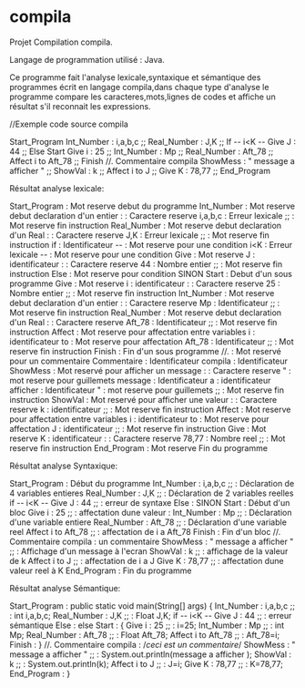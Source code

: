 # compila
Projet Compilation compila.

Langage de programmation utilisé : Java.

Ce programme fait l'analyse lexicale,syntaxique et sémantique des programmes écrit en langage compila,dans chaque type d'analyse le programme compare les caracteres,mots,lignes de codes et affiche un résultat s'il reconnait les expressions.

//Exemple code source compila

Start_Program
Int_Number : i,a,b,c ;;
Real_Number : J,K ;;
If -- i<K -- Give J : 44 ;;
Else
Start
Give i : 25 ;;
Int_Number : Mp ;;
Real_Number : Aft_78 ;;
Affect i to Aft_78 ;;
Finish
//. Commentaire compila
ShowMess : " message a afficher " ;;
ShowVal : k ;;
Affect i to J ;;
Give K : 78,77 ;;
End_Program


Résultat analyse lexicale:

Start_Program : Mot reserve debut du programme
Int_Number :  Mot reserve debut declaration d'un entier
: : Caractere reserve
i,a,b,c : Erreur lexicale
;; : Mot reserve fin instruction
Real_Number :  Mot reserve debut declaration d'un Real
: : Caractere reserve
J,K : Erreur lexicale
;; : Mot reserve fin instruction
if : Identificateur
-- : Mot reserve pour une condition
i<K : Erreur lexicale
-- : Mot reserve pour une condition
Give : Mot reserve
J : identificateur
: : Caractere reserve
44 : Nombre entier
;; : Mot reserve fin instruction
Else : Mot reserve pour condition SINON
Start : Debut d'un sous programme
Give : Mot reserve
i : identificateur
: : Caractere reserve
25 : Nombre entier
;; : Mot reserve fin instruction
Int_Number :  Mot reserve debut declaration d'un entier
: : Caractere reserve
Mp : Identificateur
;; : Mot reserve fin instruction
Real_Number :  Mot reserve debut declaration d'un Real
: : Caractere reserve
Aft_78 : Identificateur
;; : Mot reserve fin instruction
Affect : Mot reserve pour affectation entre variables
i : identificateur
to : Mot reserve pour affectation
Aft_78 : Identificateur
;; : Mot reserve fin instruction
Finish : Fin d'un sous programme
//. : Mot reservé pour un commentaire
Commentaire : Identificateur
compila : Identificateur
ShowMess : Mot reservé pour afficher un message
: : Caractere reserve
" : mot reserve pour guillemets
message : Identificateur
a : identificateur
afficher : Identificateur
" : mot reserve pour guillemets
;; : Mot reserve fin instruction
ShowVal : Mot reservé pour afficher une valeur
: : Caractere reserve
k : identificateur
;; : Mot reserve fin instruction
Affect : Mot reserve pour affectation entre variables
i : identificateur
to : Mot reserve pour affectation
J : identificateur
;; : Mot reserve fin instruction
Give : Mot reserve
K : identificateur
: : Caractere reserve
78,77 : Nombre reel
;; : Mot reserve fin instruction
End_Program : Mot reserve Fin du programme

Résultat analyse Syntaxique:

Start_Program : Début du programme
Int_Number : i,a,b,c ;; : Déclaration de 4 variables entieres
Real_Number : J,K ;; : Déclaration de 2 variables reelles
if -- i<K -- Give J : 44 ;; : erreur de syntaxe
Else : SINON
Start : Début d'un bloc
Give i : 25 ;; : affectation dune valeur :
Int_Number : Mp ;; : Déclaration d'une variable entiere
Real_Number : Aft_78 ;; : Déclaration d'une variable reel
Affect i to Aft_78 ;; : affectation de i a Aft_78
Finish : Fin d'un bloc
//. Commentaire compila : un commentaire
ShowMess : " message a afficher " ;; : Affichage d'un message à l'ecran
ShowVal : k ;; : affichage de la valeur de k
Affect i to J ;; : affectation de i a J
Give K : 78,77 ;; : affectation dune valeur reel à K
End_Program : Fin du programme

Résultat analyse Sémantique:

Start_Program : public static void main(String[] args) {
Int_Number : i,a,b,c ;; : int i,a,b,c;
Real_Number : J,K ;; : Float J,K;
if -- i<K -- Give J : 44 ;; : erreur sémantique
Else : else
Start : {
Give i : 25 ;; : i=25;
Int_Number : Mp ;; : int Mp;
Real_Number : Aft_78 ;; : Float Aft_78;
Affect i to Aft_78 ;; : Aft_78=i;
Finish : }
//. Commentaire compila : /*ceci est un commentaire*/
ShowMess : " message a afficher " ;; : System.out.println(message a afficher );
ShowVal : k ;; : System.out.println(k);
Affect i to J ;; : J=i;
Give K : 78,77 ;; : K=78,77;
End_Program : }
